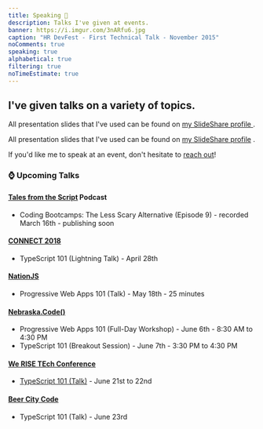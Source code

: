 ```yaml
---
title: Speaking 💬️
description: Talks I've given at events.
banner: https://i.imgur.com/3nARfu6.jpg
caption: "HR DevFest - First Technical Talk - November 2015"
noComments: true
speaking: true
alphabetical: true
filtering: true
noTimeEstimate: true
---
```


## I've given talks on a variety of topics.

All presentation slides that I've used can be found on <a href="//slideshare.net/fvcproductions" target="_blank" rel="noopener">my SlideShare profile <i class="fab fa-slideshare"></i></a>.

All presentation slides that I've used can be found on [my SlideShare profile](//slideshare.net/fvcproductions) .

If you'd like me to speak at an event, don't hesitate to [reach out](/contact)!

### ⌚️ Upcoming Talks

#### [Tales from the Script](//www.tftscript.com/episodes) Podcast

* Coding Bootcamps: The Less Scary Alternative (Episode 9) - recorded March 16th - publishing soon

#### [CONNECT 2018](https://connect2018.womenwhocode.com/)

* TypeScript 101 (Lightning Talk) - April 28th

#### [NationJS](//nationjs.com/main/index)

* Progressive Web Apps 101 (Talk) - May 18th - 25 minutes

#### [Nebraska.Code()](//nebraskacode.amegala.com/Speakers/400)

* Progressive Web Apps 101 (Full-Day Workshop) - June 6th - 8:30 AM to 4:30 PM
* TypeScript 101 (Breakout Session) - June 7th - 3:30 PM to 4:30 PM

#### [We RISE TEch Conference](//twitter.com/WeRiseConf/status/971815420142419968)

* [TypeScript 101 (Talk)](//twitter.com/WeRiseConf/status/961650712361996288) - June 21st to 22nd

#### [Beer City Code](//beercitycode.com/)

* TypeScript 101 (Talk) - June 23rd
